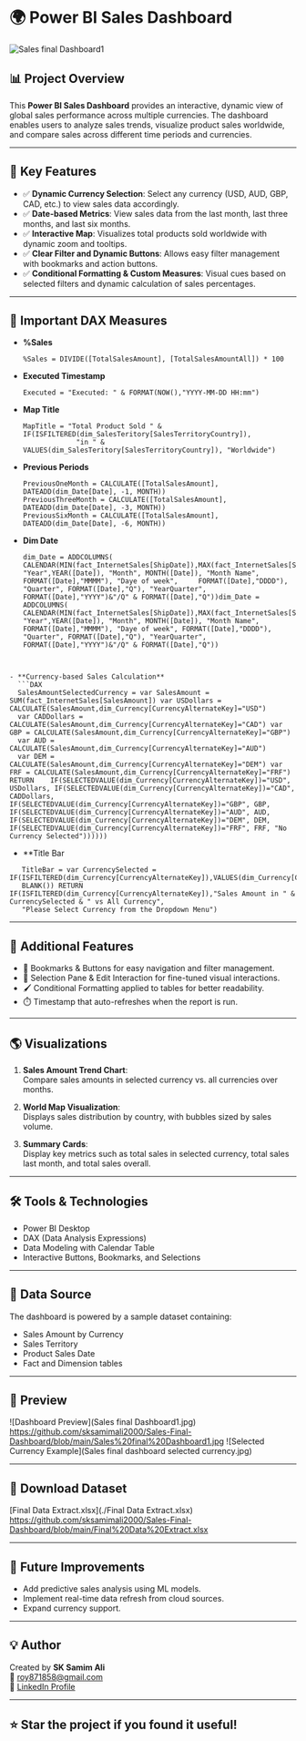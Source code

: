 
# 🌍 Power BI Sales Dashboard
![Sales final Dashboard1](https://github.com/user-attachments/assets/e95d9f49-ef11-42ff-8b63-1c9f10d7680b)


## 📊 Project Overview
This **Power BI Sales Dashboard** provides an interactive, dynamic view of global sales performance across multiple currencies. The dashboard enables users to analyze sales trends, visualize product sales worldwide, and compare sales across different time periods and currencies.

---

## 🚀 Key Features
- ✅ **Dynamic Currency Selection**: Select any currency (USD, AUD, GBP, CAD, etc.) to view sales data accordingly.
- ✅ **Date-based Metrics**: View sales data from the last month, last three months, and last six months.
- ✅ **Interactive Map**: Visualizes total products sold worldwide with dynamic zoom and tooltips.
- ✅ **Clear Filter and Dynamic Buttons**: Allows easy filter management with bookmarks and action buttons.
- ✅ **Conditional Formatting & Custom Measures**: Visual cues based on selected filters and dynamic calculation of sales percentages.

---

## 🧱 Important DAX Measures

- **%Sales**  
  ```DAX
  %Sales = DIVIDE([TotalSalesAmount], [TotalSalesAmountAll]) * 100
  ```

- **Executed Timestamp**  
  ```DAX
  Executed = "Executed: " & FORMAT(NOW(),"YYYY-MM-DD HH:mm")
  ```

- **Map Title**  
  ```DAX
  MapTitle = "Total Product Sold " & IF(ISFILTERED(dim_SalesTeritory[SalesTerritoryCountry]), 
               "in " & VALUES(dim_SalesTeritory[SalesTerritoryCountry]), "Worldwide")
  ```

- **Previous Periods**  
  ```DAX
  PreviousOneMonth = CALCULATE([TotalSalesAmount], DATEADD(dim_Date[Date], -1, MONTH))
  PreviousThreeMonth = CALCULATE([TotalSalesAmount], DATEADD(dim_Date[Date], -3, MONTH))
  PreviousSixMonth = CALCULATE([TotalSalesAmount], DATEADD(dim_Date[Date], -6, MONTH))
  ```


- **Dim Date**
  ```DAX
  dim_Date = ADDCOLUMNS( CALENDAR(MIN(fact_InternetSales[ShipDate]),MAX(fact_InternetSales[ShipDate])), "Year",YEAR([Date]), "Month", MONTH([Date]), "Month Name", FORMAT([Date],"MMMM"), "Daye of week",     FORMAT([Date],"DDDD"), "Quarter", FORMAT([Date],"Q"), "YearQuarter", FORMAT([Date],"YYYY")&"/Q" & FORMAT([Date],"Q"))dim_Date = ADDCOLUMNS( CALENDAR(MIN(fact_InternetSales[ShipDate]),MAX(fact_InternetSales[ShipDate])), "Year",YEAR([Date]), "Month", MONTH([Date]), "Month Name", FORMAT([Date],"MMMM"), "Daye of week", FORMAT([Date],"DDDD"), "Quarter", FORMAT([Date],"Q"), "YearQuarter", FORMAT([Date],"YYYY")&"/Q" & FORMAT([Date],"Q"))
```


- **Currency-based Sales Calculation**  
  ```DAX
  SalesAmountSelectedCurrency = var SalesAmount = SUM(fact_InternetSales[SalesAmount]) var USDollars = CALCULATE(SalesAmount,dim_Currency[CurrencyAlternateKey]="USD") 
  var CADDollars = CALCULATE(SalesAmount,dim_Currency[CurrencyAlternateKey]="CAD") var GBP = CALCULATE(SalesAmount,dim_Currency[CurrencyAlternateKey]="GBP") 
  var AUD = CALCULATE(SalesAmount,dim_Currency[CurrencyAlternateKey]="AUD") 
  var DEM = CALCULATE(SalesAmount,dim_Currency[CurrencyAlternateKey]="DEM") var FRF = CALCULATE(SalesAmount,dim_Currency[CurrencyAlternateKey]="FRF") RETURN    IF(SELECTEDVALUE(dim_Currency[CurrencyAlternateKey])="USD", USDollars, IF(SELECTEDVALUE(dim_Currency[CurrencyAlternateKey])="CAD", CADDollars, IF(SELECTEDVALUE(dim_Currency[CurrencyAlternateKey])="GBP", GBP, IF(SELECTEDVALUE(dim_Currency[CurrencyAlternateKey])="AUD", AUD, IF(SELECTEDVALUE(dim_Currency[CurrencyAlternateKey])="DEM", DEM, IF(SELECTEDVALUE(dim_Currency[CurrencyAlternateKey])="FRF", FRF, "No Currency Selected"))))))
  ```


- **Title Bar
```DAX
   TitleBar = var CurrencySelected = IF(ISFILTERED(dim_Currency[CurrencyAlternateKey]),VALUES(dim_Currency[CurrencyAlternateKey]),
   BLANK()) RETURN IF(ISFILTERED(dim_Currency[CurrencyAlternateKey]),"Sales Amount in " & CurrencySelected & " vs All Currency", 
   "Please Select Currency from the Dropdown Menu")
   ```


---

## 🧱 Additional Features
- 📌 Bookmarks & Buttons for easy navigation and filter management.
- 🎯 Selection Pane & Edit Interaction for fine-tuned visual interactions.
- 🖌️ Conditional Formatting applied to tables for better readability.
- ⏱️ Timestamp that auto-refreshes when the report is run.

---

## 🌎 Visualizations
1. **Sales Amount Trend Chart**:  
   Compare sales amounts in selected currency vs. all currencies over months.
   
2. **World Map Visualization**:  
   Displays sales distribution by country, with bubbles sized by sales volume.

3. **Summary Cards**:  
   Display key metrics such as total sales in selected currency, total sales last month, and total sales overall.

---

## 🛠️ Tools & Technologies
- Power BI Desktop
- DAX (Data Analysis Expressions)
- Data Modeling with Calendar Table
- Interactive Buttons, Bookmarks, and Selections

---

## 📁 Data Source
The dashboard is powered by a sample dataset containing:
- Sales Amount by Currency  
- Sales Territory  
- Product Sales Date  
- Fact and Dimension tables

---

## 📸 Preview
![Dashboard Preview](Sales final Dashboard1.jpg)  
https://github.com/sksamimali2000/Sales-Final-Dashboard/blob/main/Sales%20final%20Dashboard1.jpg
![Selected Currency Example](Sales final dashboard selected currency.jpg)

---

## 📂 Download Dataset
[Final Data Extract.xlsx](./Final Data Extract.xlsx)
https://github.com/sksamimali2000/Sales-Final-Dashboard/blob/main/Final%20Data%20Extract.xlsx

---

## 🔧 Future Improvements
- Add predictive sales analysis using ML models.
- Implement real-time data refresh from cloud sources.
- Expand currency support.

---

## 💡 Author
Created by **SK Samim Ali**  
📧 roy871858@gmail.com  
🔗 [LinkedIn Profile](https://www.linkedin.com/in/sk-samim-ali-25a9b2293/)

---

## ⭐️ Star the project if you found it useful!
